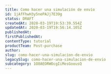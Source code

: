 ```yaml
---
title: Como hacer una simulación de envío
id: 1jAfFhwH3y5nePAJj7E39g
status: DRAFT
createdAt: 2020-03-19T19:53:39.554Z
updatedAt: 2020-03-19T19:56:14.105Z
publishedAt: 
firstPublishedAt: 
contentType: tutorial
productTeam: Post-purchase
author: 
slug: como-hacer-una-simulacion-de-envio
legacySlug: como-hacer-una-simulacion-de-envio
subcategory: 1O8AEORWOcgIiMosGoousQ
---
```



